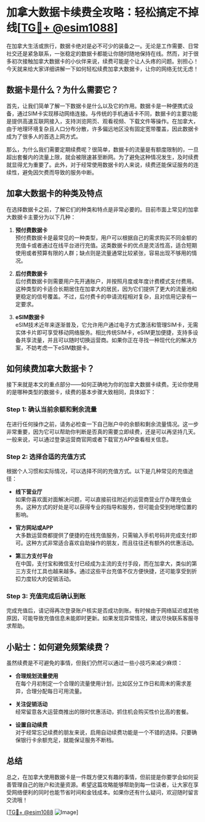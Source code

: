 # 加拿大数据卡续费全攻略：轻松搞定不掉线[[TG💪+ @esim1088](https://t.me/s/esim1088)]

在加拿大生活或旅行，数据卡绝对是必不可少的装备之一。无论是工作需要、日常社交还是紧急联系，一张稳定的数据卡都能让你随时随地保持在线。然而，对于很多初次接触加拿大数据卡的小伙伴来说，续费可能是个让人头疼的问题。别担心！今天就来给大家详细讲解一下如何轻松续费加拿大数据卡，让你的网络无忧无虑！

## 数据卡是什么？为什么需要它？

首先，让我们简单了解一下数据卡是什么以及它的作用。数据卡是一种便携式设备，通过SIM卡实现移动网络连接。与传统的手机通话卡不同，数据卡的主要功能是提供高速互联网接入，支持浏览网页、观看视频、下载文件等操作。在加拿大，由于地理环境复杂且人口分布分散，许多偏远地区没有固定宽带覆盖，因此数据卡成为了很多人的首选上网方式。

那么，为什么我们需要定期续费呢？很简单，数据卡的流量是有额度限制的，一旦超出套餐内的流量上限，就会被限速甚至断网。为了避免这种情况发生，及时续费就显得尤为重要了。此外，对于经常使用数据卡的人来说，续费还能保证服务的连续性，避免因欠费而导致的服务中断。

## 加拿大数据卡的种类及特点

在选择数据卡之前，了解它们的种类和特点是非常必要的。目前市面上常见的加拿大数据卡主要分为以下几种：

1. **预付费数据卡**  
   预付费数据卡是最常见的一种类型，用户可以根据自己的需求购买不同金额的充值卡或者通过在线平台进行充值。这类数据卡的优点是灵活性高，适合短期使用或者预算有限的人群；缺点则是流量通常比较紧张，容易出现不够用的情况。

2. **后付费数据卡**  
   后付费数据卡则需要用户先开通账户，并按照月度或年度计费模式支付费用。这种类型的卡适合长期居住在加拿大的居民，因为它们提供了更大的流量池和更稳定的信号覆盖。不过，后付费卡的申请流程相对复杂，且对信用记录有一定要求。

3. **eSIM数据卡**  
   eSIM技术近年来逐渐普及，它允许用户通过电子方式激活和管理SIM卡，无需实体卡片即可享受移动网络服务。相比传统SIM卡，eSIM更加便捷，支持多设备共享流量，并且可以随时切换运营商。如果你正在寻找一种现代化的解决方案，不妨考虑一下eSIM数据卡。

## 如何续费加拿大数据卡？

接下来就是本文的重点部分——如何正确地为你的加拿大数据卡续费。无论你使用的是哪种类型的数据卡，续费的基本步骤大致相同，具体如下：

### Step 1: 确认当前余额和剩余流量

在进行任何操作之前，请务必检查一下自己账户中的余额和剩余流量情况。这一步非常重要，因为它可以帮助你判断是否真的需要立即续费，还是可以再坚持几天。一般来说，可以通过登录运营商官网或者下载官方APP查看相关信息。

### Step 2: 选择合适的充值方式

根据个人习惯和实际情况，可以选择不同的充值方式。以下是几种常见的充值途径：

- **线下营业厅**  
  如果你喜欢面对面解决问题，可以直接前往附近的运营商营业厅办理充值业务。这种方式的好处是可以获得专业的指导和服务，但可能会受到地理位置的影响。

- **官方网站或APP**  
  大多数运营商都提供了便捷的在线充值服务，只需输入手机号码并完成支付即可。这种方式非常适合喜欢自助操作的朋友，而且往往还有额外的优惠活动。

- **第三方支付平台**  
  在中国，支付宝和微信支付已经成为主流的支付手段，而在加拿大，类似的第三方支付工具也越来越多。通过这些平台充值不仅方便快捷，还可能享受到折扣力度较大的促销活动。

### Step 3: 充值完成后确认到账

完成充值后，请记得再次登录账户核实是否成功到账。有时候由于网络延迟或其他原因，可能导致充值信息未能即时更新。如果发现异常情况，建议尽快联系客服寻求帮助。

## 小贴士：如何避免频繁续费？

虽然续费是不可避免的事情，但我们仍然可以通过一些小技巧来减少麻烦：

- **合理规划流量使用**  
  在每个月初制定一个合理的流量使用计划，比如区分工作日和周末的需求差异，合理分配每日可用流量。

- **关注促销活动**  
  经常留意各大运营商推出的限时优惠活动，抓住机会购买性价比高的套餐。

- **设置自动续费**  
  对于经常忘记续费的朋友来说，启用自动续费功能是一个不错的选择。只要确保银行卡余额充足，就能保证服务不断档。

## 总结

总之，在加拿大使用数据卡是一件既方便又有趣的事情，但前提是你要学会如何妥善管理自己的账户和流量资源。希望这篇攻略能够帮助到每一位读者，让大家在享受网络便利的同时也能节省时间和金钱成本。如果你还有什么疑问，欢迎随时留言交流哦！

[[TG💪+ @esim1088](https://t.me/s/esim1088) ![Image](https://i.postimg.cc/4NQfJmqS/Snipaste-2025-05-13-00-14-12.png)]